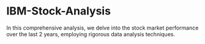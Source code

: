 # IBM-Stock-Analysis
In this comprehensive analysis, we delve into the stock market performance over the last 2 years, employing rigorous data analysis techniques. 
